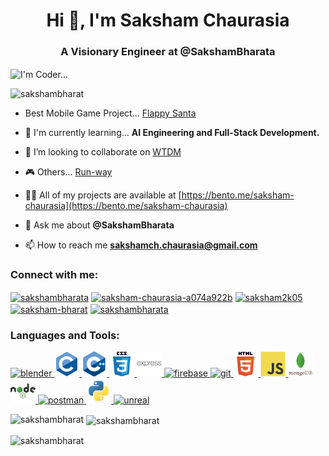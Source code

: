 <h1 align="center">Hi 👋, I'm Saksham Chaurasia</h1>
<h3 align="center">A Visionary Engineer at @SakshamBharata</h3>
<img align="center" alt="I'm Coder..." width="150" height="150" style="object-fit: cover;" src="https://www.freepik.com/free-ai-image/person-playing-3d-video-games-device_94950229.htm#fromView=keyword&page=1&position=5&uuid=f2efb702-2b9c-44c0-8ada-919a6d043bab&query=Coding+Gif">

<p align="left"> <img src="https://img.freepik.com/free-photo/person-playing-3d-video-games-device_23-2151005751.jpg?t=st=1741534541~exp=1741538141~hmac=dd6d805be9e312f6e8ab85d5f4437ee2861a27fd4062054823d6e147cd56e65b&w=1060" alt="sakshambharat" /> </p>

- Best Mobile Game Project... [Flappy Santa](https://play.google.com/store/apps/details?id=com.sakshambharat.flappyfloppy&pcampaignid=web_share)

- 🌱 I'm currently learning... **AI Engineering and Full-Stack Development.**

- 👯 I’m looking to collaborate on [WTDM](https://wtdm-auth.web.app/)

- 🎮 Others... [Run-way](https://play.google.com/store/apps/details?id=com.sakshambharat.runway&pcampaignid=web_share)

- 👨‍💻 All of my projects are available at [https://bento.me/saksham-chaurasia](https://bento.me/saksham-chaurasia)

- 💬 Ask me about **@SakshamBharata**

- 📫 How to reach me **sakshamch.chaurasia@gmail.com**

<h3 align="left">Connect with me:</h3>
<p align="left">
  <a href="https://twitter.com/sakshambharata" target="blank"><img align="center" src="https://raw.githubusercontent.com/rahuldkjain/github-profile-readme-generator/master/src/images/icons/Social/twitter.svg" alt="sakshambharata" height="30" width="40" /></a>
  <a href="https://linkedin.com/in/saksham-chaurasia-a074a922b" target="blank"><img align="center" src="https://raw.githubusercontent.com/rahuldkjain/github-profile-readme-generator/master/src/images/icons/Social/linked-in-alt.svg" alt="saksham-chaurasia-a074a922b" height="30" width="40" /></a>
  <a href="https://instagram.com/saksham2k05" target="blank"><img align="center" src="https://raw.githubusercontent.com/rahuldkjain/github-profile-readme-generator/master/src/images/icons/Social/instagram.svg" alt="saksham2k05" height="30" width="40" /></a>
  <a href="https://www.youtube.com/c/saksham-bharat" target="blank"><img align="center" src="https://raw.githubusercontent.com/rahuldkjain/github-profile-readme-generator/master/src/images/icons/Social/youtube.svg" alt="saksham-bharat" height="30" width="40" /></a>
  <a href="https://www.hackerrank.com/sakshambharata" target="blank"><img align="center" src="https://raw.githubusercontent.com/rahuldkjain/github-profile-readme-generator/master/src/images/icons/Social/hackerrank.svg" alt="sakshambharata" height="30" width="40" /></a>
</p>

<h3 align="left">Languages and Tools:</h3>
<p align="left">
  <a href="https://www.blender.org/" target="_blank" rel="noreferrer">
    <img src="https://download.blender.org/branding/community/blender_community_badge_white.svg" alt="blender" width="40" height="40"/>
  </a>
  <a href="https://www.cprogramming.com/" target="_blank" rel="noreferrer">
    <img src="https://raw.githubusercontent.com/devicons/devicon/master/icons/c/c-original.svg" alt="c" width="40" height="40"/>
  </a>
  <a href="https://www.w3schools.com/cpp/" target="_blank" rel="noreferrer">
    <img src="https://raw.githubusercontent.com/devicons/devicon/master/icons/cplusplus/cplusplus-original.svg" alt="cplusplus" width="40" height="40"/>
  </a>
  <a href="https://www.w3schools.com/css/" target="_blank" rel="noreferrer">
    <img src="https://raw.githubusercontent.com/devicons/devicon/master/icons/css3/css3-original-wordmark.svg" alt="css3" width="40" height="40"/>
  </a>
  <a href="https://expressjs.com" target="_blank" rel="noreferrer">
    <img src="https://raw.githubusercontent.com/devicons/devicon/master/icons/express/express-original-wordmark.svg" alt="express" width="40" height="40"/>
  </a>
  <a href="https://firebase.google.com/" target="_blank" rel="noreferrer">
    <img src="https://www.vectorlogo.zone/logos/firebase/firebase-icon.svg" alt="firebase" width="40" height="40"/>
  </a>
  <a href="https://git-scm.com/" target="_blank" rel="noreferrer">
    <img src="https://www.vectorlogo.zone/logos/git-scm/git-scm-icon.svg" alt="git" width="40" height="40"/>
  </a>
  <a href="https://www.w3.org/html/" target="_blank" rel="noreferrer">
    <img src="https://raw.githubusercontent.com/devicons/devicon/master/icons/html5/html5-original-wordmark.svg" alt="html5" width="40" height="40"/>
  </a>
  <a href="https://developer.mozilla.org/en-US/docs/Web/JavaScript" target="_blank" rel="noreferrer">
    <img src="https://raw.githubusercontent.com/devicons/devicon/master/icons/javascript/javascript-original.svg" alt="javascript" width="40" height="40"/>
  </a>
  <a href="https://www.mongodb.com/" target="_blank" rel="noreferrer">
    <img src="https://raw.githubusercontent.com/devicons/devicon/master/icons/mongodb/mongodb-original-wordmark.svg" alt="mongodb" width="40" height="40"/>
  </a>
  <a href="https://nodejs.org" target="_blank" rel="noreferrer">
    <img src="https://raw.githubusercontent.com/devicons/devicon/master/icons/nodejs/nodejs-original-wordmark.svg" alt="nodejs" width="40" height="40"/>
  </a>
  <a href="https://postman.com" target="_blank" rel="noreferrer">
    <img src="https://www.vectorlogo.zone/logos/getpostman/getpostman-icon.svg" alt="postman" width="40" height="40"/>
  </a>
  <a href="https://www.python.org" target="_blank" rel="noreferrer">
    <img src="https://raw.githubusercontent.com/devicons/devicon/master/icons/python/python-original.svg" alt="python" width="40" height="40"/>
  </a>
  <a href="https://unrealengine.com/" target="_blank" rel="noreferrer">
    <img src="https://raw.githubusercontent.com/kenangundogan/fontisto/036b7eca71aab1bef8e6a0518f7329f13ed62f6b/icons/svg/brand/unreal-engine.svg" alt="unreal" width="40" height="40"/>
  </a>
</p>

<p><img align="left" src="https://github-readme-stats.vercel.app/api/top-langs?username=sakshambharat&show_icons=true&locale=en&layout=compact" alt="sakshambharat" /></p>

<p>&nbsp;<img align="center" src="https://github-readme-stats.vercel.app/api?username=sakshambharat&show_icons=true&locale=en" alt="sakshambharat" /></p>

<p><img align="center" src="https://github-readme-streak-stats.herokuapp.com/?user=sakshambharat&" alt="sakshambharat" /></p>
